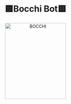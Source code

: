 <div align="center">
<h1>
 🟦Bocchi Bot🟨
</h1>
<img src="https://media.tenor.com/apAYwC8pEloAAAAd/bocchi-the-rock-anime.gif" width="200px" height="250" alt="BOCCHI" title="BOCCHI">
</div>